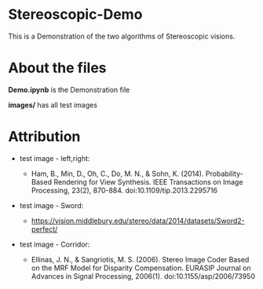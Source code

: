 # Stereoscopic-Demo

This is a Demonstration of the two algorithms of Stereoscopic visions.

# About the files

__Demo.ipynb__  is the Demonstration file

__images/__ has all test images

# Attribution

- test image - left,right:
  - Ham, B., Min, D., Oh, C., Do, M. N., &amp; Sohn, K. (2014). Probability-Based Rendering for View Synthesis. IEEE Transactions on Image Processing, 23(2), 870-884. doi:10.1109/tip.2013.2295716

- test image -  Sword:
  - https://vision.middlebury.edu/stereo/data/2014/datasets/Sword2-perfect/

- test image - Corridor:
  - Ellinas, J. N., &amp; Sangriotis, M. S. (2006). Stereo Image Coder Based on the MRF Model for Disparity Compensation. EURASIP Journal on Advances in Signal Processing, 2006(1). doi:10.1155/asp/2006/73950

